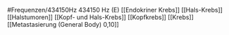 #Frequenzen/434150Hz
434150 Hz (E)
[[Endokriner Krebs]]
[[Hals-Krebs]]
[[Halstumoren]]
[[Kopf- und Hals-Krebs]]
[[Kopfkrebs]]
[[Krebs]]
[[Metastasierung (General Body) 0,10]]